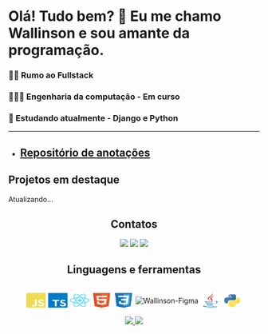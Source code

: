 # Olá! Tudo bem? 👋 Eu me chamo Wallinson e sou amante da programação.

### 🧑‍💻 Rumo ao Fullstack
### 👨🏼‍🎓 Engenharia da computação - Em curso
### 🌱 Estudando atualmente - Django e Python

---

- ## [Repositório de anotações](https://github.com/wallinsonrocha/Estudos)

## Projetos em destaque
Atualizando...

<h2 align="center">Contatos</h2>
<div align="center"> 
  <a href="https://instagram.com/wallinsonrocha" target="_blank"><img src="https://img.shields.io/badge/-Instagram-%23E4405F?style=for-the-badge&logo=instagram&logoColor=white" target="_blank"></a>
  <a href = "mailto:wrnr288@gmail.com"><img src="https://img.shields.io/badge/-Gmail-%23333?style=for-the-badge&logo=gmail&logoColor=white" target="_blank"></a>
  <a href="https://www.linkedin.com/in/wallinsonrocha/" target="_blank"><img src="https://img.shields.io/badge/-LinkedIn-%230077B5?style=for-the-badge&logo=linkedin&logoColor=white" target="_blank"></a>  
</div>


<h2 align="center">Linguagens e ferramentas</h2>

<div align="center"><br>
  <img align="center" alt="Wallinson-Js" height="30" width="40" src="https://raw.githubusercontent.com/devicons/devicon/master/icons/javascript/javascript-plain.svg">
  <img align="center" alt="Wallinson-Ts" height="30" width="40" src="https://raw.githubusercontent.com/devicons/devicon/master/icons/typescript/typescript-plain.svg">
  <img align="center" alt="Wallinson-React" height="30" width="40" src="https://raw.githubusercontent.com/devicons/devicon/master/icons/react/react-original.svg">
  <img align="center" alt="Wallinson-HTML" height="30" width="40" src="https://raw.githubusercontent.com/devicons/devicon/master/icons/html5/html5-original.svg">
  <img align="center" alt="Wallinson-CSS" height="30" width="40" src="https://raw.githubusercontent.com/devicons/devicon/master/icons/css3/css3-original.svg">  
  <img align="center" alt="Wallinson-Figma" height="30" width="40" src="https://cdn.jsdelivr.net/gh/devicons/devicon/icons/figma/figma-original.svg" />
  <img align="center" alt="Wallinson-Java" height="30" width="40" src="https://raw.githubusercontent.com/devicons/devicon/master/icons/java/java-original.svg" />
  <img align="center" alt="Wallinson-Python" height="30" width="40" src="https://raw.githubusercontent.com/devicons/devicon/master/icons/python/python-original.svg" />
</div>
<br/>
<div align="center">
  <a href="https://github.com/wallinsonrocha">
  <img height="180em" src="https://github-readme-stats.vercel.app/api?username=wallinsonrocha&show_icons=true&theme=merko&include_all_commits=true&count_private=true"/>
  <img height="180em" src="https://github-readme-stats.vercel.app/api/top-langs/?username=wallinsonrocha&layout=compact&langs_count=7&theme=merko"/>
</div>
